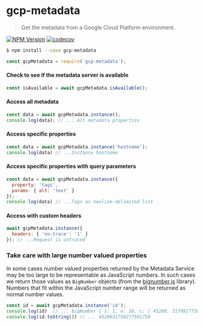 # gcp-metadata
> Get the metadata from a Google Cloud Platform environment.

[![NPM Version][npm-image]][npm-url]
[![codecov][codecov-image]][codecov-url]

```sh
$ npm install --save gcp-metadata
```
```js
const gcpMetadata = require('gcp-metadata');
```

#### Check to see if the metadata server is available
```js
const isAvailable = await gcpMetadata.isAvailable();
```

#### Access all metadata
```js
const data = await gcpMetadata.instance();
console.log(data); // ... All metadata properties
```

#### Access specific properties
```js
const data = await gcpMetadata.instance('hostname');
console.log(data) // ...Instance hostname
```

#### Access specific properties with query parameters
```js
const data = await gcpMetadata.instance({
  property: 'tags',
  params: { alt: 'text' }
});
console.log(data) // ...Tags as newline-delimited list
```

#### Access with custom headers
```js
await gcpMetadata.instance({
  headers: { 'no-trace': '1' }
}); // ...Request is untraced
```

### Take care with large number valued properties

In some cases number valued properties returned by the Metadata Service may be
too large to be representable as JavaScript numbers. In such cases we return
those values as `BigNumber` objects (from the [bignumber.js][] library). Numbers
that fit within the JavaScript number range will be returned as normal number
values.

```js
const id = await gcpMetadata.instance('id');
console.log(id)  // ... BigNumber { s: 1, e: 18, c: [ 45200, 31799277581759 ] }
console.log(id.toString()) // ... 4520031799277581759
```

[bignumber.js]: https://github.com/MikeMcl/bignumber.js
[codecov-image]: https://codecov.io/gh/googleapis/gcp-metadata/branch/master/graph/badge.svg
[codecov-url]: https://codecov.io/gh/googleapis/gcp-metadata
[npm-image]: https://img.shields.io/npm/v/gcp-metadata.svg
[npm-url]: https://www.npmjs.com/package/gcp-metadata
